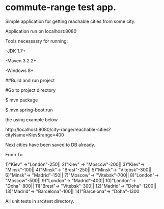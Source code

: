 # commute-range test app.

Simple application for getting reachable cities from some city.

Application run on localhost:8080

Tools necessasry for running:

-JDK 1.7+

-Maven 3.2.2+

-Windows 8+

##Build and run project

#Go to project directory

$ mvn package

$ mvn spring-boot:run


the using example below

http://localhost:8080/city-range/reachable-cities?cityName=Kiev&range=400

Next cities have been saved to DB already.

 From      To

1)"Kiev" ->"London"-250||
2)"Kiev" -> "Moscow"-200||
3)"Kiev"-> "Minsk"-100||
4)"Minsk"-> "Brest"-250||
5)"Minsk"-> "Vitebsk"-300||
6)"Minsk"-> "Madrid"-150||
7)"Moscow"-> "Vitebsk"-700||
8)"London"-> "Moscow"-500||
9)"London"-> "Madrid"-400||
10)"London"-> "Doha"-800||
11)"Brest"-> "Vitebsk"-300||
12)"Madrid"-> "Doha"-1200||
13)"Madrid"-> "Barcelona"-100||
14)"Barcelona"-> "Doha"-1300


All unit tests in src\test directory.
